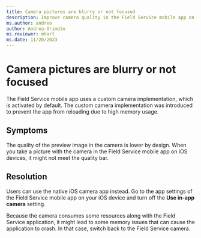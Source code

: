 ```yaml
---
title: Camera pictures are blurry or not focused
description: Improve camera quality in the Field Service mobile app on iOS devices by using the native iOS camera app instead.
ms.author: andreo
author: Andrea-Orimoto
ms.reviewer: mhart
ms.date: 11/20/2023
---
```


# Camera pictures are blurry or not focused

The Field Service mobile app uses a custom camera implementation, which is activated by default. The custom camera implementation was introduced to prevent the app from reloading due to high memory usage.

## Symptoms

The quality of the preview image in the camera is lower by design. When you take a picture with the camera in the Field Service mobile app on iOS devices, it might not meet the quality bar.

## Resolution

Users can use the native iOS camera app instead. Go to the app settings of the Field Service mobile app on your iOS device and turn off the **Use in-app camera** setting.

Because the camera consumes some resources along with the Field Service application, it might lead to some memory issues that can cause the application to crash. In that case, switch back to the Field Service camera.
